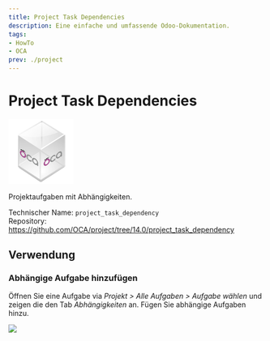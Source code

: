 ```yaml
---
title: Project Task Dependencies
description: Eine einfache und umfassende Odoo-Dokumentation.
tags:
- HowTo
- OCA
prev: ./project
---
```

# Project Task Dependencies
![icon_oca_app](attachments/icon_oca_app.png)

Projektaufgaben mit Abhängigkeiten.

Technischer Name: `project_task_dependency`\
Repository: <https://github.com/OCA/project/tree/14.0/project_task_dependency>

## Verwendung

### Abhängige Aufgabe hinzufügen

Öffnen Sie eine Aufgabe via *Projekt > Alle Aufgaben > Aufgabe wählen* und zeigen die den Tab *Abhängigkeiten* an. Fügen Sie abhängige Aufgaben hinzu.

![](attachments/Project%20Task%20Dependencies%20Hinzufügen.png)